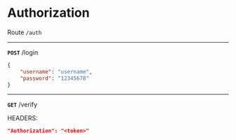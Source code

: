 # Authorization

Route `/auth`

---

**`POST`** /login

```json
{
    "username": "username",
    "password": "12345678"
}
```

---

**`GET`** /verify

HEADERS:

```json
"Authorization": "<token>"
```
